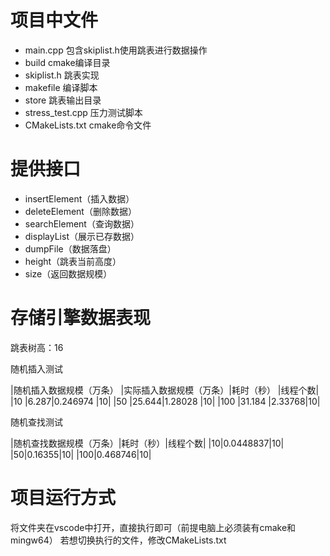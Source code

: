

# 项目中文件

* main.cpp 包含skiplist.h使用跳表进行数据操作
* build cmake编译目录
* skiplist.h 跳表实现     
* makefile 编译脚本
* store 跳表输出目录 
* stress_test.cpp 压力测试脚本
* CMakeLists.txt cmake命令文件


# 提供接口

* insertElement（插入数据）
* deleteElement（删除数据）
* searchElement（查询数据）
* displayList（展示已存数据）
* dumpFile（数据落盘）
* height（跳表当前高度）
* size（返回数据规模）


# 存储引擎数据表现


跳表树高：16 

随机插入测试

|随机插入数据规模（万条） |实际插入数据规模（万条）|耗时（秒） |线程个数| 
|10 |6.287|0.246974 |10|
|50 |25.644|1.28028 |10|
|100 |31.184 |2.33768|10|

随机查找测试

|随机查找数据规模（万条）|耗时（秒）|线程个数|
|10|0.0448837|10|
|50|0.16355|10|
|100|0.468746|10|




# 项目运行方式

将文件夹在vscode中打开，直接执行即可（前提电脑上必须装有cmake和mingw64）
若想切换执行的文件，修改CMakeLists.txt





